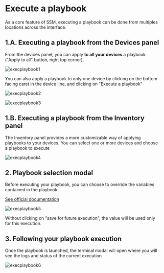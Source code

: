 # Execute a playbook

As a core feature of SSM, executing a playbook can be done from multiples locations across the interface.

## 1.A. Executing a playbook from the Devices panel

From the devices panel, you can apply **to all your devices** a playbook ("Apply to all" button, right top corner).

![execplaybook1](/exec-playbook-1.png)

You can also apply a playbook to only one device by clicking on the bottom facing caret in the device line, and clicking on "Execute a playbook"

![execplaybook2](/exec-playbook-2.png)

![execplaybook3](/exec-playbook-3.png)

## 1.B. Executing a playbook from the Inventory panel

The Inventory panel provides a more customizable way of applying playbooks to your devices.
You can select one or more devices and choose a playbook to execute

![execplaybook4](/exec-playbook-4.png)

## 2. Playbook selection modal

Before executing your playbook, you can choose to override the variables contained in the playbook

[See official documentation](https://docs.ansible.com/ansible/latest/playbook_guide/playbooks_variables.html)

![execplaybook5](/exec-playbook-5.png)

Without clicking on "save for future execution", the value will be used only for this execution.

## 3. Following your playbook execution

Once the playbook is launched, the terminal modal will open where you will see the logs and status of the current execution

![execplaybook6](/exec-playbook-6.png)

